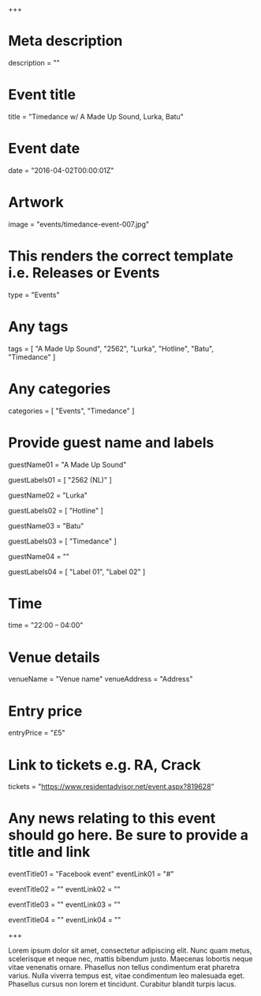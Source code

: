+++

# Meta description
description = ""

# Event title
title = "Timedance w/ A Made Up Sound, Lurka, Batu"

# Event date
date = "2016-04-02T00:00:01Z"

# Artwork
image = "events/timedance-event-007.jpg"

# This renders the correct template i.e. Releases or Events
type = "Events"

# Any tags
tags = [ 
	"A Made Up Sound", 
	"2562",
	"Lurka",
	"Hotline",
	"Batu",
	"Timedance" 
]

# Any categories
categories = [
  "Events",
  "Timedance"
]

# Provide guest name and labels
guestName01 = "A Made Up Sound"

guestLabels01 = [
	"2562 (NL)"
]

guestName02 = "Lurka"

guestLabels02 = [
	"Hotline"
]

guestName03 = "Batu"

guestLabels03 = [
	"Timedance"
]

guestName04 = ""

guestLabels04 = [
	"Label 01",
	"Label 02"
]

# Time
time = "22:00 – 04:00"

# Venue details
venueName = "Venue name"
venueAddress = "Address"

# Entry price
entryPrice = "£5"

# Link to tickets e.g. RA, Crack 
tickets = "https://www.residentadvisor.net/event.aspx?819628"

# Any news relating to this event should go here. Be sure to provide a title and link
eventTitle01 = "Facebook event"
eventLink01 = "#"

eventTitle02 = ""
eventLink02 = ""

eventTitle03 = ""
eventLink03 = ""

eventTitle04 = ""
eventLink04 = ""


+++

<!-- Provide a summary/statement below -->
Lorem ipsum dolor sit amet, consectetur adipiscing elit. Nunc quam metus, scelerisque et neque nec, mattis bibendum justo. Maecenas lobortis neque vitae venenatis ornare. Phasellus non tellus condimentum erat pharetra varius. Nulla viverra tempus est, vitae condimentum leo malesuada eget. Phasellus cursus non lorem et tincidunt. Curabitur blandit turpis lacus.